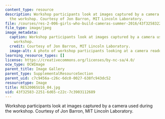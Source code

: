 ```yaml
---
content_type: resource
description: Workshop participants look at images captured by a camera used during
  the workshop. Courtesy of Jon Barron, MIT Lincoln Laboratory.
file: /courses/res-2-006-girls-who-build-cameras-summer-2016/43f3258322516d65c22c7c3903112689_RES2006SU16_04.jpg
file_type: image/jpeg
image_metadata:
  caption: Workshop participants look at images captured by a camera used during the
    workshop.
  credit: Courtesy of Jon Barron, MIT Lincoln Laboratory.
  image-alt: A photo of workshop participants looking at a camera readout.
learning_resource_types: []
license: https://creativecommons.org/licenses/by-nc-sa/4.0/
ocw_type: OCWImage
parent_title: Image Gallery
parent_type: SupplementalResourceSection
parent_uid: c7c9456a-c26c-6dc0-0027-638fc943dc52
resourcetype: Image
title: RES2006SU16_04.jpg
uid: 43f32583-2251-6d65-c22c-7c3903112689
---
```

Workshop participants look at images captured by a camera used during the workshop. Courtesy of Jon Barron, MIT Lincoln Laboratory.